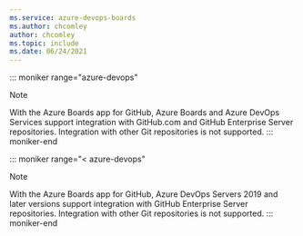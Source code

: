 ```yaml
---
ms.service: azure-devops-boards
ms.author: chcomley
author: chcomley
ms.topic: include
ms.date: 06/24/2021
---
```



::: moniker range="azure-devops"
> [!NOTE]   
> With the Azure Boards app for GitHub, Azure Boards and Azure DevOps Services support integration with GitHub.com and GitHub Enterprise Server repositories. Integration with other Git repositories is not supported.
::: moniker-end

::: moniker range="< azure-devops"
> [!NOTE]   
> With the Azure Boards app for GitHub, Azure DevOps Servers 2019 and later versions support integration with GitHub Enterprise Server repositories. Integration with other Git repositories is not supported. 
::: moniker-end

 